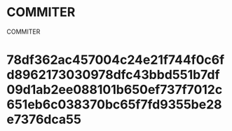 # COMMITER
COMMITER






# 78df362ac457004c24e21f744f0c6fd8962173030978dfc43bbd551b7df09d1ab2ee088101b650ef737f7012c651eb6c038370bc65f7fd9355be28e7376dca55
